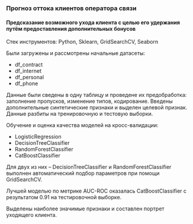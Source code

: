 ### Прогноз оттока клиентов оператора связи
#### Предсказание возможного ухода клиента с целью его удержания путём предоставления дополнительных бонусов
Стек инструментов: Python, Sklearn, GridSearchCV, Seaborn

Были загружены и рассмотрены начальные датасеты:
* df_contract
* df_internet
* df_personal
* df_phone

Данные были сведены в одну таблицу и проведене их предобработка: заполнение пропусков, изменение типов, кодирование. Введены дополнительные синтетические признаки и выделен целевой признак. Данные разбиты на тренировочную и тестовую выборки.

Обучение и оценка качества моделей на кросс-валидации: 
* LogisticRegression 
* DecisionTreeClassifier 
* RandomForestClassifier 
* CatBoostClassifier 

Для двух из них – DecisionTreeClassifier и RandomForestClassifier выполнен автоматический подбор параметров при помощи GridSearchCV.

Лучшей моделью по метрике AUC-ROC оказалась CatBoostClassifier с результатом 0.91 на тестировочной выборке.

Выделены наиболее значимые признаки и составлен портрет уходящего клиента.
